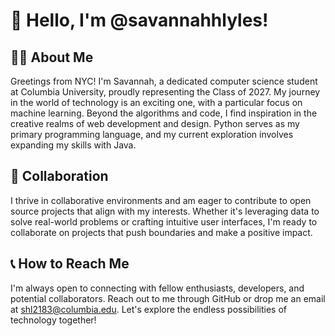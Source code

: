 # 👋 Hello, I'm @savannahhlyles!

## 👩‍💻 About Me
Greetings from NYC! I'm Savannah, a dedicated computer science student at Columbia University, proudly representing the Class of 2027. My journey in the world of technology is an exciting one, with a particular focus on machine learning. Beyond the algorithms and code, I find inspiration in the creative realms of web development and design. Python serves as my primary programming language, and my current exploration involves expanding my skills with Java.

## 🤝 Collaboration
I thrive in collaborative environments and am eager to contribute to open source projects that align with my interests. Whether it's leveraging data to solve real-world problems or crafting intuitive user interfaces, I'm ready to collaborate on projects that push boundaries and make a positive impact.

## 📞 How to Reach Me
I'm always open to connecting with fellow enthusiasts, developers, and potential collaborators. Reach out to me through GitHub or drop me an email at [shl2183@columbia.edu](mailto:shl2183@columbia.edu). Let's explore the endless possibilities of technology together!
